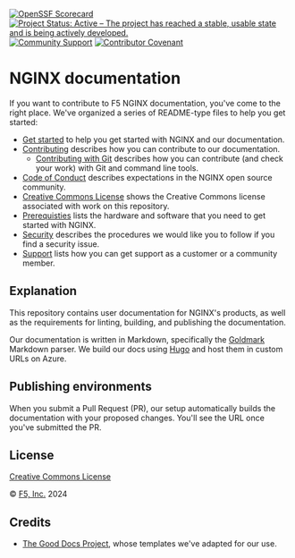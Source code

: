 [![OpenSSF Scorecard](https://api.securityscorecards.dev/projects/github.com/nginxinc/template-repository/badge)](https://securityscorecards.dev/viewer/?uri=github.com/nginxinc/template-repository)
[![Project Status: Active – The project has reached a stable, usable state and is being actively developed.](https://www.repostatus.org/badges/latest/active.svg)](https://www.repostatus.org/#active)
[![Community Support](https://badgen.net/badge/support/community/cyan?icon=awesome)](https://github.com/nginxinc/template-repository/blob/main/SUPPORT.md)
[![Contributor Covenant](https://img.shields.io/badge/Contributor%20Covenant-2.1-4baaaa.svg)](https://github.com/nginxinc/template-repository/main/CODE_OF_CONDUCT.md)

<!-- These are the "repo [status badge](https://www.repostatus.org/)s" and the community support badges-->

# NGINX documentation

If you want to contribute to F5 NGINX documentation, you've come to the right place. We've organized a series of README-type files to help you get started:

- [Get started](/GET_STARTED.md) to help you get started with NGINX and our documentation.
- [Contributing](/CONTRIBUTING.md) describes how you can contribute to our documentation.
  - [Contributing with Git](/CONTRIBUTING_GIT.md) describes how you can contribute (and check your work) with Git and command line tools.
- [Code of Conduct](/CODE_OF_CONDUCT.md) describes expectations in the NGINX open source community.
- [Creative Commons License](/LICENSE) shows the Creative Commons license associated with work on this repository.
- [Prerequisties](/PREREQUISITES.md) lists the hardware and software that you need to get started with NGINX.
- [Security](/SECURITY.md) describes the procedures we would like you to follow if you find a security issue.
- [Support](/SUPPORT.md) lists how you can get support as a customer or a community member.

## Explanation

This repository contains user documentation for NGINX's products, as well as the requirements for linting, building, and publishing the documentation.

Our documentation is written in Markdown, specifically the [Goldmark](https://github.com/yuin/goldmark) Markdown parser.
We build our docs using [Hugo](https://gohugo.io) and host them in custom URLs on Azure.

## Publishing environments

When you submit a Pull Request (PR), our setup automatically builds the documentation with your proposed changes. You'll see the URL
once you've submitted the PR.

## License

[Creative Commons License](/LICENSE)

&copy; [F5, Inc.](https://www.f5.com/) 2024


## Credits

- [The Good Docs Project](https://www.thegooddocsproject.dev/), whose templates we've adapted for our use.
